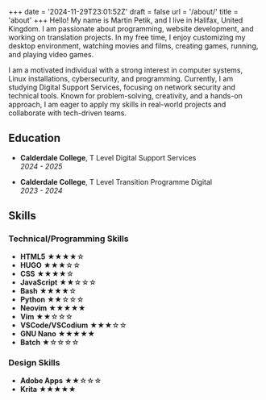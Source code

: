 +++
date = '2024-11-29T23:01:52Z'
draft = false
url = '/about/'
title = 'about'
+++
Hello! My name is Martin Petik, and I live in Halifax, United Kingdom. I am passionate about programming, website development, and working on translation projects. In my free time, I enjoy customizing my desktop environment, watching movies and films, creating games, running, and playing video games.  

I am a motivated individual with a strong interest in computer systems, Linux installations, cybersecurity, and programming. Currently, I am studying Digital Support Services, focusing on network security and technical tools. Known for problem-solving, creativity, and a hands-on approach, I am eager to apply my skills in real-world projects and collaborate with tech-driven teams.

## Education

- **Calderdale College**, T Level Digital Support Services  
  *2024 - 2025*

- **Calderdale College**, T Level Transition Programme Digital  
  *2023 - 2024*

## Skills

### Technical/Programming Skills

- **HTML5** ★★★★☆
- **HUGO** ★★★☆☆
- **CSS** ★★★★☆
- **JavaScript** ★★☆☆☆
- **Bash** ★★★★☆
- **Python** ★★☆☆☆
- **Neovim** ★★★★★
- **Vim** ★★☆☆☆
- **VSCode/VSCodium** ★★★☆☆
- **GNU Nano** ★★★★★
- **Batch** ★☆☆☆☆

### Design Skills

- **Adobe Apps** ★★☆☆☆
- **Krita** ★★★★★
